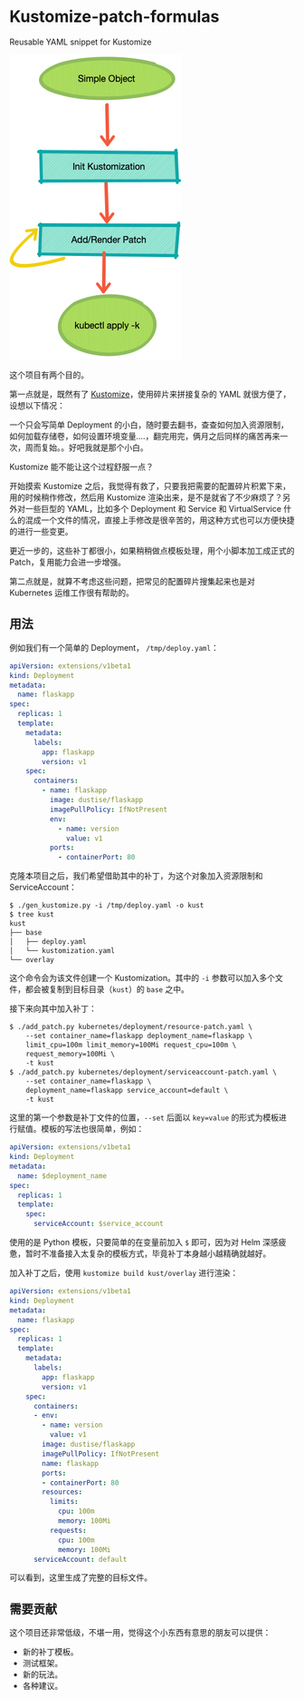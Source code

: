 # Kustomize-patch-formulas

Reusable YAML snippet for Kustomize

![flow](images/flow1.png)

这个项目有两个目的。

第一点就是，既然有了 [Kustomize](https://github.com/kubernetes-sigs/kustomize)，使用碎片来拼接复杂的 YAML 就很方便了，设想以下情况：

一个只会写简单 Deployment 的小白，随时要去翻书，查查如何加入资源限制，如何加载存储卷，如何设置环境变量....，翻完用完，俩月之后同样的痛苦再来一次，周而复始。。好吧我就是那个小白。

Kustomize 能不能让这个过程舒服一点？

开始摸索 Kustomize 之后，我觉得有救了，只要我把需要的配置碎片积累下来，用的时候稍作修改，然后用 Kustomize 渲染出来，是不是就省了不少麻烦了？另外对一些巨型的 YAML，比如多个 Deployment 和 Service 和 VirtualService 什么的混成一个文件的情况，直接上手修改是很辛苦的，用这种方式也可以方便快捷的进行一些变更。

更近一步的，这些补丁都很小，如果稍稍做点模板处理，用个小脚本加工成正式的 Patch，复用能力会进一步增强。

第二点就是，就算不考虑这些问题，把常见的配置碎片搜集起来也是对 Kubernetes 运维工作很有帮助的。

## 用法

例如我们有一个简单的 Deployment， `/tmp/deploy.yaml`：

~~~yaml
apiVersion: extensions/v1beta1
kind: Deployment
metadata:
  name: flaskapp
spec:
  replicas: 1
  template:
    metadata:
      labels:
        app: flaskapp
        version: v1
    spec:
      containers:
        - name: flaskapp
          image: dustise/flaskapp
          imagePullPolicy: IfNotPresent
          env:
            - name: version
              value: v1
          ports:
            - containerPort: 80
~~~

克隆本项目之后，我们希望借助其中的补丁，为这个对象加入资源限制和 ServiceAccount：

~~~command
$ ./gen_kustomize.py -i /tmp/deploy.yaml -o kust
$ tree kust
kust
├── base
│   ├── deploy.yaml
│   └── kustomization.yaml
└── overlay
~~~

这个命令会为该文件创建一个 Kustomization。其中的 `-i` 参数可以加入多个文件，都会被复制到目标目录（`kust`）的 `base` 之中。

接下来向其中加入补丁：

~~~command
$ ./add_patch.py kubernetes/deployment/resource-patch.yaml \
    --set container_name=flaskapp deployment_name=flaskapp \
    limit_cpu=100m limit_memory=100Mi request_cpu=100m \
    request_memory=100Mi \
    -t kust
$ ./add_patch.py kubernetes/deployment/serviceaccount-patch.yaml \
    --set container_name=flaskapp \
    deployment_name=flaskapp service_account=default \
    -t kust
~~~

这里的第一个参数是补丁文件的位置，`--set` 后面以 `key=value` 的形式为模板进行赋值。模板的写法也很简单，例如：

~~~yaml
apiVersion: extensions/v1beta1
kind: Deployment
metadata:
  name: $deployment_name
spec:
  replicas: 1
  template:
    spec:
      serviceAccount: $service_account
~~~

使用的是 Python 模板，只要简单的在变量前加入 `$` 即可，因为对 Helm 深感疲惫，暂时不准备接入太复杂的模板方式，毕竟补丁本身越小越精确就越好。

加入补丁之后，使用 `kustomize build kust/overlay` 进行渲染：

~~~yaml
apiVersion: extensions/v1beta1
kind: Deployment
metadata:
  name: flaskapp
spec:
  replicas: 1
  template:
    metadata:
      labels:
        app: flaskapp
        version: v1
    spec:
      containers:
      - env:
        - name: version
          value: v1
        image: dustise/flaskapp
        imagePullPolicy: IfNotPresent
        name: flaskapp
        ports:
        - containerPort: 80
        resources:
          limits:
            cpu: 100m
            memory: 100Mi
          requests:
            cpu: 100m
            memory: 100Mi
      serviceAccount: default
~~~

可以看到，这里生成了完整的目标文件。

## 需要贡献

这个项目还非常低级，不堪一用，觉得这个小东西有意思的朋友可以提供：

- 新的补丁模板。
- 测试框架。
- 新的玩法。
- 各种建议。
